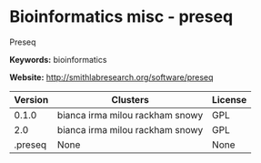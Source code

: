 # Bioinformatics misc - preseq

Preseq

**Keywords:** bioinformatics

**Website:** <http://smithlabresearch.org/software/preseq>

| Version | Clusters | License |
| ------- | -------- | ------- |
| 0.1.0 | bianca irma milou rackham snowy | GPL |
| 2.0 | bianca irma milou rackham snowy | GPL |
| .preseq | None | None |
